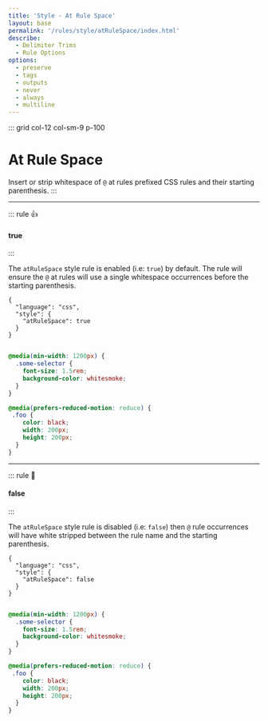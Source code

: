 ```yaml
---
title: 'Style - At Rule Space'
layout: base
permalink: '/rules/style/atRuleSpace/index.html'
describe:
  - Delimiter Trims
  - Rule Options
options:
  - preserve
  - tags
  - outputs
  - never
  - always
  - multiline
---
```


::: grid col-12 col-sm-9 p-100

# At Rule Space

Insert or strip whitespace of `@` at rules prefixed CSS rules and their starting parenthesis.
:::

<!--

🙌 - Recommended Choice
👍 - Good Choice
👎 - Not Recommended
🤡 - Clown Choice
😳 - Bad Choice

-->

---

::: rule 👍

#### true

:::

The `atRuleSpace` style rule is enabled (i.e: `true`) by default. The rule will ensure the `@` at rules will use a single whitespace occurrences before the starting parenthesis.

```json:rules
{
  "language": "css",
  "style": {
    "atRuleSpace": true
  }
}
```

<!-- prettier-ignore -->
```css

@media(min-width: 1200px) {
  .some-selector {
    font-size: 1.5rem;
    background-color: whitesmoke;
  }
}

@media(prefers-reduced-motion: reduce) {
 .foo {
    color: black;
    width: 200px;
    height: 200px;
  }
}

```

---

::: rule 🤡

#### false

:::

The `atRuleSpace` style rule is disabled (i.e: `false`) then `@` rule occurrences will have white stripped between the rule name and the starting parenthesis.

```json:rules
{
  "language": "css",
  "style": {
    "atRuleSpace": false
  }
}
```

<!-- prettier-ignore -->
```css

@media(min-width: 1200px) {
  .some-selector {
    font-size: 1.5rem;
    background-color: whitesmoke;
  }
}

@media(prefers-reduced-motion: reduce) {
 .foo {
    color: black;
    width: 200px;
    height: 200px;
  }
}

```
